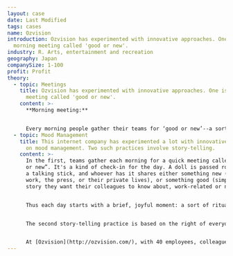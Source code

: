 ```yaml
---
layout: case
date: Last Modified
tags: cases
name: Ozvision
introduction: Ozvision has experimented with innovative approaches. One is the
  morning meeting called 'good or new'.
industry: R. Arts, entertainment and recreation
geography: Japan
companySize: 1-100
profit: Profit
theory:
  - topic: Meetings
    title: Ozvision has experimented with innovative approaches. One is the morning
      meeting called 'good or new'.
    content: >-
      **Morning meeting:**


      Every morning people gather their teams for ‘good or new’--a sort of check-in for the day. A doll is passed around, like a talking stick. The holder can share either something new (news from work, the papers, or their private lives), or something good, or simply a story they want their colleagues to know about, work-related or not.
  - topic: Mood Management
    title: This internet company has experimented a lot with innovative approaches
      on mood management. Two such practices involve story-telling.
    content: >-
      In the first, teams gather each morning for a quick meeting called “good
      or new”. It's a kind of check-in for the day. A doll is passed round, like
      a talking stick, and whoever has it shares either something new (news from
      work, the press, or their private lives), or something good (simply a
      story they want their colleagues to know about, work-related or not).


      Thus each day starts with a brief, joyful moment: a sort of ritual that says, “Let’s acknowledge that we are all here, as colleagues and as human beings.”


      The second story-telling practice is based on the right of everyone to take an extra day off each year. It's called a "day of thanking". The employee gets $200 from company funds to spend in any way she wants, as long as it is to thank someone special. It might be a colleague, parent, friend, neighbor, or long-lost but not-forgotten school teacher. The only rule is that once she returns to work, she must share the story of what she gave and to whom and how the gift was received.


      At [Ozvision](http://ozvision.com/), with 40 employees, colleagues there hear three or four such stories every month. These are often deeply personal stories where colleagues are willing to share three steps in their experience―when the seed for gratitude was planted, how the person was thanked, and how their gift was received.
---
```

